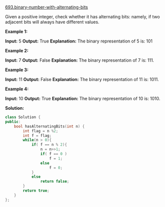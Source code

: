 [693.binary-number-with-alternating-bits](https://leetcode.com/problems/binary-number-with-alternating-bits/)  

Given a positive integer, check whether it has alternating bits: namely, if two adjacent bits will always have different values.

**Example 1:**  

**Input:** 5
**Output:** True
**Explanation:**
The binary representation of 5 is: 101

**Example 2:**  

**Input:** 7
**Output:** False
**Explanation:**
The binary representation of 7 is: 111.

**Example 3:**  

**Input:** 11
**Output:** False
**Explanation:**
The binary representation of 11 is: 1011.

**Example 4:**  

**Input:** 10
**Output:** True
**Explanation:**
The binary representation of 10 is: 1010.  



**Solution:**  

```cpp
class Solution {
public:
    bool hasAlternatingBits(int n) {
        int flag = n %2;
        int f = flag;
        while(n > 0){
            if( f == n % 2){
                n = n>>1;
                if( f == 0 )
                    f = 1;
                else
                    f = 0;
            }
            else
                return false;
        }
        return true;
    }
};
```
      